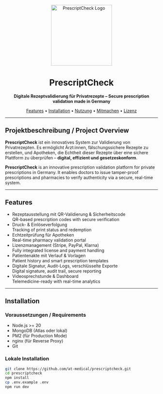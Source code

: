 <p align="center">
  <img src="/assets/logo.png" alt="PrescriptCheck Logo" width="200"/>
</p>

<h1 align="center">PrescriptCheck</h1>
<p align="center"><strong>Digitale Rezeptvalidierung für Privatrezepte – Secure prescription validation made in Germany</strong></p>

<p align="center">
  <a href="#features">Features</a> •
  <a href="#installation">Installation</a> •
  <a href="#usage--nutzung">Nutzung</a> •
  <a href="#contributing">Mitmachen</a> •
  <a href="#license">Lizenz</a>
</p>

---

## Projektbeschreibung / Project Overview

**PrescriptCheck** ist ein innovatives System zur Validierung von Privatrezepten. Es ermöglicht Ärzt:innen, fälschungssichere Rezepte zu erstellen, und Apotheken, die Echtheit dieser Rezepte über eine sichere Plattform zu überprüfen – **digital, effizient und gesetzeskonform**.

**PrescriptCheck** is an innovative prescription validation platform for private prescriptions in Germany. It enables doctors to issue tamper-proof prescriptions and pharmacies to verify authenticity via a secure, real-time system.

---

## Features

- Rezeptausstellung mit QR-Validierung & Sicherheitscode  
  QR-based prescription codes with secure verification
- Druck- & Einlöseverfolgung  
  Tracking of print status and redemption
- Echtzeitprüfung für Apotheken  
  Real-time pharmacy validation portal
- Lizenzmanagement (Stripe, PayPal, Klarna)  
  Fully integrated license and payment handling
- Patientenakte mit Verlauf & Vorlagen  
  Patient history and smart prescription templates
- Digitale Signatur, Audit-Logs, verschlüsselte Exporte  
  Digital signature, audit trail, secure reporting
- Videosprechstunde & Dashboard  
  Telemedicine-ready with real-time analytics

---

## Installation

### Voraussetzungen / Requirements

- Node.js >= 20
- MongoDB (Atlas oder lokal)
- PM2 (für Production Mode)
- nginx (für Reverse Proxy)
- Git

### Lokale Installation

```bash
git clone https://github.com/at-medical/prescriptcheck.git
cd prescriptcheck
npm install
cp .env.example .env
npm run dev
